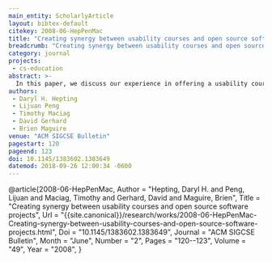 ```yaml
---
main_entity: ScholarlyArticle
layout: bibtex-default
citekey: 2008-06-HepPenMac
title: "Creating synergy between usability courses and open source software projects (2008)"
breadcrumb: "Creating synergy between usability courses and open source software projects (2008)"
category: journal
projects:
 - cs-education
abstract: >-
  In this paper, we discuss our experience in offering a usability course with projects taken from an active open source software development project. We describe what was done in the class inside the larger context of the usability of open source software. We conclude with an invitation for others to adopt this model and use it for their own purposes.
authors:
 - Daryl H. Hepting
 - Lijuan Peng
 - Timothy Maciag
 - David Gerhard
 - Brien Maguire
venue: "ACM SIGCSE Bulletin"
pagestart: 120
pageend: 123
doi: 10.1145/1383602.1383649
datemod: 2018-09-26 12:00:34 -0600
---
```

@article{2008-06-HepPenMac,
	Author =  "Hepting, Daryl H. and Peng, Lijuan and Maciag, Timothy and Gerhard, David and Maguire, Brien",
	Title =  "Creating synergy between usability courses and open source software projects",
	Url = \"{{site.canonical}}/research/works/2008-06-HepPenMac-Creating-synergy-between-usability-courses-and-open-source-software-projects.html\",
	Doi =  "10.1145/1383602.1383649",
	Journal =  "ACM SIGCSE Bulletin",
	Month =  "June",
	Number =  "2",
	Pages =  "120--123",
	Volume =  "49",
	Year =  "2008",
}
